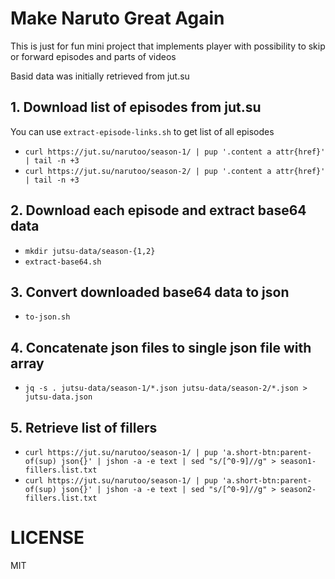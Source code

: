 # Make Naruto Great Again
This is just for fun mini project that implements player with possibility to skip or forward episodes and parts of videos

Basid data was initially retrieved from jut.su

## 1. Download list of episodes from jut.su
You can use `extract-episode-links.sh` to get list of all episodes

- `curl https://jut.su/narutoo/season-1/ | pup '.content a attr{href}' | tail -n +3`
- `curl https://jut.su/narutoo/season-2/ | pup '.content a attr{href}' | tail -n +3`

## 2. Download each episode and extract base64 data
- `mkdir jutsu-data/season-{1,2}`
- `extract-base64.sh`

## 3. Convert downloaded base64 data to json
- `to-json.sh`

## 4. Concatenate json files to single json file with array
- `jq -s . jutsu-data/season-1/*.json jutsu-data/season-2/*.json > jutsu-data.json`

## 5. Retrieve list of fillers
- `curl https://jut.su/narutoo/season-1/ | pup 'a.short-btn:parent-of(sup) json{}' | jshon -a -e text | sed "s/[^0-9]//g" > season1-fillers.list.txt`
- `curl https://jut.su/narutoo/season-1/ | pup 'a.short-btn:parent-of(sup) json{}' | jshon -a -e text | sed "s/[^0-9]//g" > season2-fillers.list.txt`

# LICENSE
MIT
